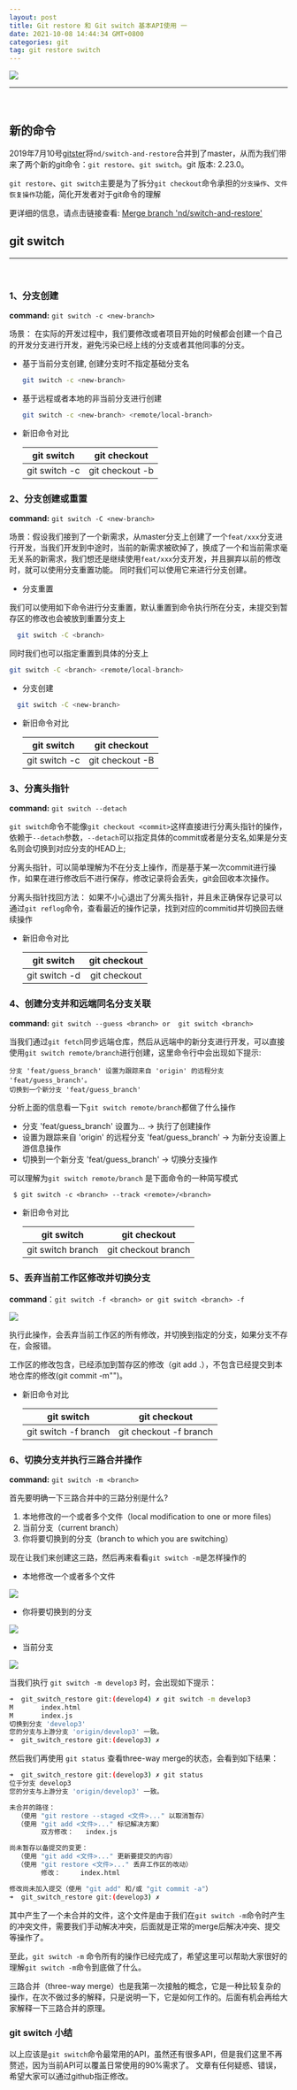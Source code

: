 ```yaml
---
layout: post
title: Git restore 和 Git switch 基本API使用 一
date: 2021-10-08 14:44:34 GMT+0800
categories: git
tag: git restore switch
---
```


<image src="/assets/images/git_restore.png"/>
 
<br/>
<hr/>
<br/>

## 新的命令
  2019年7月10号[gitster]将`nd/switch-and-restore`合并到了master，从而为我们带来了两个新的git命令：`git restore`、`git switch`。git 版本: 2.23.0。

  `git restore`、`git switch`主要是为了拆分`git checkout`命令承担的`分支操作`、`文件恢复操作`功能，简化开发者对于git命令的理解


  更详细的信息，请点击链接查看: [Merge branch 'nd/switch-and-restore']


## git switch
----

<br/>

### 1、分支创建

**command:** `git switch -c <new-branch>`

场景： 在实际的开发过程中，我们要修改或者项目开始的时候都会创建一个自己的开发分支进行开发，避免污染已经上线的分支或者其他同事的分支。

- 基于当前分支创建, 创建分支时不指定基础分支名

  ```sh 
  git switch -c <new-branch>
  ```

- 基于远程或者本地的非当前分支进行创建

  ```sh
  git switch -c <new-branch> <remote/local-branch>
  ```
- 新旧命令对比  

  |  git switch   |   git checkout   |
  | :-----------: | :--------------: |
  | git switch -c | git checkout -b  |

### 2、分支创建或重置 

**command:** `git switch -C <new-branch>`

场景：假设我们接到了一个新需求，从master分支上创建了一个`feat/xxx`分支进行开发，当我们开发到中途时，当前的新需求被砍掉了，换成了一个和当前需求毫无关系的新需求，我们想还是继续使用`feat/xxx`分支开发，并且摒弃以前的修改时，就可以使用分支重置功能。
同时我们可以使用它来进行分支创建。

- 分支重置

我们可以使用如下命令进行分支重置，默认重置到命令执行所在分支，未提交到暂存区的修改也会被放到重置分支上

```sh
  git switch -C <branch>
```

同时我们也可以指定重置到具体的分支上

```sh
git switch -C <branch> <remote/local-branch>
```

- 分支创建

```sh
  git switch -C <new-branch>
```

- 新旧命令对比  

  |  git switch   |   git checkout   |
  | :-----------: | :--------------: |
  | git switch -c | git checkout -B  |


### 3、分离头指针

**command:** `git switch --detach`

`git switch`命令不能像`git checkout <commit>`这样直接进行分离头指针的操作，依赖于`--detach`参数，`--detach`可以指定具体的commit或者是分支名,如果是分支名则会切换到对应分支的HEAD上;

分离头指针，可以简单理解为不在分支上操作，而是基于某一次commit进行操作，如果在进行修改后不进行保存，修改记录将会丢失，git会回收本次操作。

分离头指针找回方法： 如果不小心退出了分离头指针，并且未正确保存记录可以通过`git reflog`命令，查看最近的操作记录，找到对应的commitid并切换回去继续操作

- 新旧命令对比  

  |  git switch            |   git checkout         |
  | :-----------:          | :--------------:       |
  | git switch -d <commit> | git checkout <commit>  |


### 4、创建分支并和远端同名分支关联

**command:** `git switch --guess <branch> or  git switch <branch>`

当我们通过`git fetch`同步远端仓库，然后从远端中的新分支进行开发，可以直接使用`git switch remote/branch`进行创建，这里命令行中会出现如下提示:

```
分支 'feat/guess_branch' 设置为跟踪来自 'origin' 的远程分支 'feat/guess_branch'。
切换到一个新分支 'feat/guess_branch'
```

 分析上面的信息看一下`git switch remote/branch`都做了什么操作
 - 分支 'feat/guess_branch' 设置为... -> 执行了创建操作
 - 设置为跟踪来自 'origin' 的远程分支 'feat/guess_branch' -> 为新分支设置上游信息操作
 - 切换到一个新分支 'feat/guess_branch' -> 切换分支操作
 
 可以理解为`git switch remote/branch` 是下面命令的一种简写模式
 ```
  $ git switch -c <branch> --track <remote>/<branch>
 ```
- 新旧命令对比  

  |  git switch         |   git checkout       |
  | :-----------:       | :--------------:     |
  | git switch branch   | git checkout branch  |

### 5、丢弃当前工作区修改并切换分支

**command**：`git switch -f <branch> or git switch <branch> -f`

<image src="/assets/images/working_tree&staging_area.png"/>
<br/>

执行此操作，会丢弃当前工作区的所有修改，并切换到指定的分支，如果分支不存在，会报错。

工作区的修改包含，已经添加到暂存区的修改（git add .），不包含已经提交到本地仓库的修改(git commit -m"")。

- 新旧命令对比  

  |  git switch            |   git checkout          |
  | :-----------:          | :--------------:        |
  | git switch -f branch   | git checkout -f branch  |

### 6、切换分支并执行三路合并操作

**command:** `git switch -m <branch>`

首先要明确一下三路合并中的三路分别是什么?

1. 本地修改的一个或者多个文件（local modification to one or more files)
2. 当前分支（current branch）
3. 你将要切换到的分支（branch to which you are switching）

现在让我们来创建这三路，然后再来看看`git switch -m`是怎样操作的

- 本地修改一个或者多个文件
<image src="/assets/images/git_three_way_merge_1.png"/>

- 你将要切换到的分支
<image src="/assets/images/git_three_way_merge_2.png"/>

- 当前分支
<image src="/assets/images/git_three_way_merge_3.png"/>

当我们执行 `git switch -m develop3` 时，会出现如下提示：

```sh
➜  git_switch_restore git:(develop4) ✗ git switch -m develop3
M       index.html
M       index.js
切换到分支 'develop3'
您的分支与上游分支 'origin/develop3' 一致。
➜  git_switch_restore git:(develop3) ✗ 
```

然后我们再使用 `git status` 查看three-way merge的状态，会看到如下结果：

```sh
➜  git_switch_restore git:(develop3) ✗ git status
位于分支 develop3
您的分支与上游分支 'origin/develop3' 一致。

未合并的路径：
  （使用 "git restore --staged <文件>..." 以取消暂存）
  （使用 "git add <文件>..." 标记解决方案）
        双方修改：   index.js

尚未暂存以备提交的变更：
  （使用 "git add <文件>..." 更新要提交的内容）
  （使用 "git restore <文件>..." 丢弃工作区的改动）
        修改：     index.html

修改尚未加入提交（使用 "git add" 和/或 "git commit -a"）
➜  git_switch_restore git:(develop3) ✗ 
```

其中产生了一个未合并的文件，这个文件是由于我们在`git switch -m`命令时产生的冲突文件，需要我们手动解决冲突，后面就是正常的merge后解决冲突、提交等操作了。

至此，`git switch -m` 命令所有的操作已经完成了，希望这里可以帮助大家很好的理解`git switch -m`命令到底做了什么。

三路合并（three-way merge）也是我第一次接触的概念，它是一种比较复杂的操作，在次不做过多的解释，只是说明一下，它是如何工作的。后面有机会再给大家解释一下三路合并的原理。

### git switch 小结

以上应该是`git switch`命令最常用的API，虽然还有很多API，但是我们这里不再赘述，因为当前API可以覆盖日常使用的90%需求了。
文章有任何疑惑、错误，希望大家可以通过github指正修改。

[Merge branch 'nd/switch-and-restore']: https://github.com/git/git/commit/f496b064fc1135e0dded7f93d85d72eb0b302c22
[gitster]: https://github.com/gitster
[git switch]: https://git-scm.com/docs/git-switch
